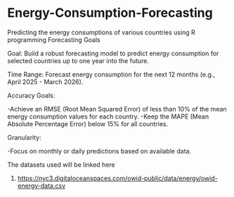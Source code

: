 # Energy-Consumption-Forecasting
Predicting the energy consumptions of various countries using R programming
Forecasting Goals

Goal: Build a robust forecasting model to predict energy consumption for selected countries up to one year into the future.

Time Range: Forecast energy consumption for the next 12 months (e.g., April 2025 - March 2026).

Accuracy Goals:

-Achieve an RMSE (Root Mean Squared Error) of less than 10% of the mean energy consumption values for each country.
-Keep the MAPE (Mean Absolute Percentage Error) below 15% for all countries.

Granularity:

-Focus on monthly or daily predictions based on available data.

The datasets used will be linked here
1. https://nyc3.digitaloceanspaces.com/owid-public/data/energy/owid-energy-data.csv
